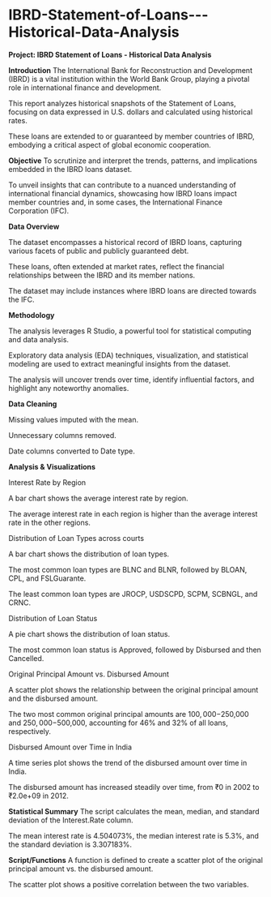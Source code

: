 # IBRD-Statement-of-Loans---Historical-Data-Analysis

**Project: IBRD Statement of Loans - Historical Data Analysis**

**Introduction**
The International Bank for Reconstruction and Development (IBRD) is a vital institution within the World Bank Group, playing a pivotal role in international finance and development.


This report analyzes historical snapshots of the Statement of Loans, focusing on data expressed in U.S. dollars and calculated using historical rates.


These loans are extended to or guaranteed by member countries of IBRD, embodying a critical aspect of global economic cooperation.


**Objective**
To scrutinize and interpret the trends, patterns, and implications embedded in the IBRD loans dataset.


To unveil insights that can contribute to a nuanced understanding of international financial dynamics, showcasing how IBRD loans impact member countries and, in some cases, the International Finance Corporation (IFC).


**Data Overview**

The dataset encompasses a historical record of IBRD loans, capturing various facets of public and publicly guaranteed debt.


These loans, often extended at market rates, reflect the financial relationships between the IBRD and its member nations.


The dataset may include instances where IBRD loans are directed towards the IFC.


**Methodology**

The analysis leverages R Studio, a powerful tool for statistical computing and data analysis.


Exploratory data analysis (EDA) techniques, visualization, and statistical modeling are used to extract meaningful insights from the dataset.


The analysis will uncover trends over time, identify influential factors, and highlight any noteworthy anomalies.


**Data Cleaning**

Missing values imputed with the mean.


Unnecessary columns removed.


Date columns converted to Date type.


**Analysis & Visualizations**

Interest Rate by Region

A bar chart shows the average interest rate by region.


The average interest rate in each region is higher than the average interest rate in the other regions.


Distribution of Loan Types across courts

A bar chart shows the distribution of loan types.


The most common loan types are BLNC and BLNR, followed by BLOAN, CPL, and FSLGuarante.


The least common loan types are JROCP, USDSCPD, SCPM, SCBNGL, and CRNC.


Distribution of Loan Status

A pie chart shows the distribution of loan status.


The most common loan status is Approved, followed by Disbursed and then Cancelled.


Original Principal Amount vs. Disbursed Amount

A scatter plot shows the relationship between the original principal amount and the disbursed amount.


The two most common original principal amounts are $100,000-$250,000 and $250,000-$500,000, accounting for 46% and 32% of all loans, respectively.


Disbursed Amount over Time in India

A time series plot shows the trend of the disbursed amount over time in India.


The disbursed amount has increased steadily over time, from ₹0 in 2002 to ₹2.0e+09 in 2012.


**Statistical Summary**
The script calculates the mean, median, and standard deviation of the Interest.Rate column.


The mean interest rate is 4.504073%, the median interest rate is 5.3%, and the standard deviation is 3.307183%.


**Script/Functions**
A function is defined to create a scatter plot of the original principal amount vs. the disbursed amount.


The scatter plot shows a positive correlation between the two variables. 


